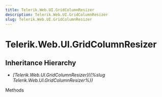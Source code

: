 ```yaml
---
title: Telerik.Web.UI.GridColumnResizer
description: Telerik.Web.UI.GridColumnResizer
slug: Telerik.Web.UI.GridColumnResizer
---
```


# Telerik.Web.UI.GridColumnResizer  

## Inheritance Hierarchy

* *[Telerik.Web.UI.GridColumnResizer]({%slug Telerik.Web.UI.GridColumnResizer%})*


Methods



